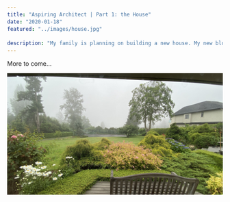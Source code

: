 ```yaml
---
title: "Aspiring Architect | Part 1: the House"
date: "2020-01-18"
featured: "../images/house.jpg"

description: "My family is planning on building a new house. My new blog section, Aspiring Architect, will be showcasing all my ideas put forward for the big project."
---
```


More to come...

![My house](../images/house.jpg)

